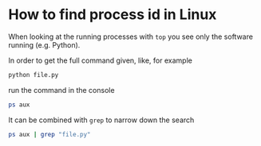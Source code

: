 # How to find process id in Linux

When looking at the running processes with `top` you see only the software
running (e.g. Python).

In order to get the full command given, like, for example
```bash
python file.py
```
run the command in the console
```bash
ps aux
```
It can be combined with `grep` to narrow down the search
```bash
ps aux | grep "file.py"
```